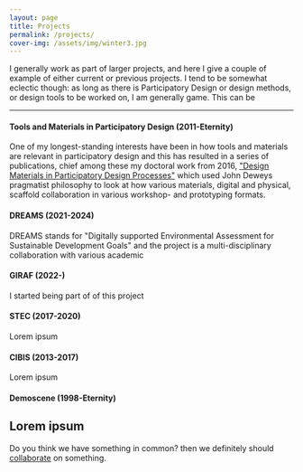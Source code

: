 ```yaml
---
layout: page
title: Projects
permalink: /projects/
cover-img: /assets/img/winter3.jpg
---
```

I generally work as part of larger projects, and here I give a couple of example of either current or previous projects. I tend to be somewhat eclectic though: as long as there is Participatory Design or design methods, or design tools to be worked on, I am generally game. This can be 

---------
#### Tools and Materials in Participatory Design (2011-Eternity)
One of my longest-standing interests have been in how tools and materials are relevant in participatory design and this has resulted in a series of publications, chief among these my doctoral work from 2016, ["Design Materials in Participatory Design Processes"](https://arxiv.org/abs/1703.07187) which used John Deweys pragmatist philosophy to look at how various materials, digital and physical, scaffold collaboration in various workshop- and prototyping formats.

#### DREAMS (2021-2024)
DREAMS stands for "Digitally supported Environmental Assessment for Sustainable Development Goals" and the project is a multi-disciplinary collaboration with various academic 

#### GIRAF (2022-)
I started being part of of this project

#### STEC (2017-2020)
Lorem ipsum

#### CIBIS (2013-2017)
Lorem ipsum

#### Demoscene (1998-Eternity)
Lorem ipsum
---------

Do you think we have something in common? then we definitely should [collaborate](../collaborate) on something.